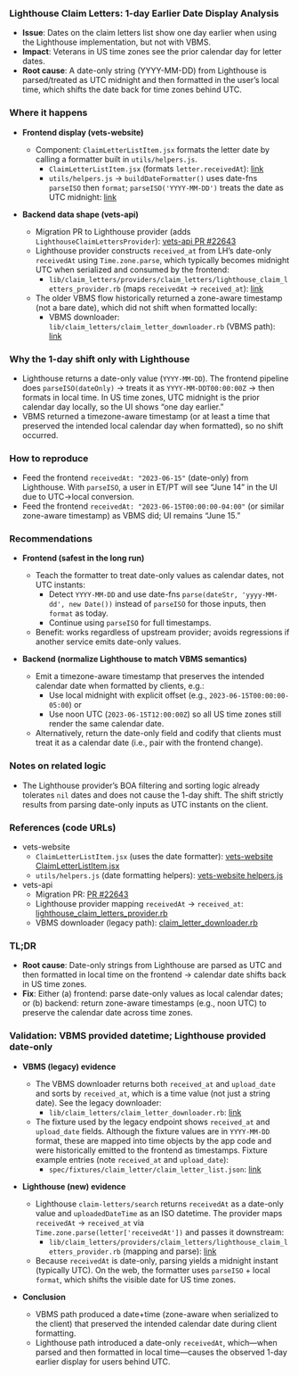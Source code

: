 ### Lighthouse Claim Letters: 1-day Earlier Date Display Analysis

- **Issue**: Dates on the claim letters list show one day earlier when using the Lighthouse implementation, but not with VBMS.
- **Impact**: Veterans in US time zones see the prior calendar day for letter dates.
- **Root cause**: A date-only string (YYYY-MM-DD) from Lighthouse is parsed/treated as UTC midnight and then formatted in the user’s local time, which shifts the date back for time zones behind UTC.

### Where it happens
- **Frontend display (vets-website)**
  - Component: `ClaimLetterListItem.jsx` formats the letter date by calling a formatter built in `utils/helpers.js`.
    - `ClaimLetterListItem.jsx` (formats `letter.receivedAt`): [link](https://github.com/department-of-veterans-affairs/vets-website/blob/main/src/applications/claims-status/components/claim-letters/ClaimLetterListItem.jsx)
    - `utils/helpers.js` → `buildDateFormatter()` uses date-fns `parseISO` then `format`; `parseISO('YYYY-MM-DD')` treats the date as UTC midnight: [link](https://github.com/department-of-veterans-affairs/vets-website/blob/main/src/applications/claims-status/utils/helpers.js)

- **Backend data shape (vets-api)**
  - Migration PR to Lighthouse provider (adds `LighthouseClaimLettersProvider`): [vets-api PR #22643](https://github.com/department-of-veterans-affairs/vets-api/pull/22643)
  - Lighthouse provider constructs `received_at` from LH’s date-only `receivedAt` using `Time.zone.parse`, which typically becomes midnight UTC when serialized and consumed by the frontend:
    - `lib/claim_letters/providers/claim_letters/lighthouse_claim_letters_provider.rb` (maps `receivedAt` → `received_at`): [link](https://github.com/department-of-veterans-affairs/vets-api/blob/master/lib/claim_letters/providers/claim_letters/lighthouse_claim_letters_provider.rb)
  - The older VBMS flow historically returned a zone-aware timestamp (not a bare date), which did not shift when formatted locally:
    - VBMS downloader: `lib/claim_letters/claim_letter_downloader.rb` (VBMS path): [link](https://github.com/department-of-veterans-affairs/vets-api/blob/master/lib/claim_letters/claim_letter_downloader.rb)

### Why the 1-day shift only with Lighthouse
- Lighthouse returns a date-only value (`YYYY-MM-DD`). The frontend pipeline does `parseISO(dateOnly)` → treats it as `YYYY-MM-DDT00:00:00Z` → then formats in local time. In US time zones, UTC midnight is the prior calendar day locally, so the UI shows “one day earlier.”
- VBMS returned a timezone-aware timestamp (or at least a time that preserved the intended local calendar day when formatted), so no shift occurred.

### How to reproduce
- Feed the frontend `receivedAt: "2023-06-15"` (date-only) from Lighthouse. With `parseISO`, a user in ET/PT will see “June 14” in the UI due to UTC→local conversion.
- Feed the frontend `receivedAt: "2023-06-15T00:00:00-04:00"` (or similar zone-aware timestamp) as VBMS did; UI remains “June 15.”

### Recommendations

- **Frontend (safest in the long run)**
  - Teach the formatter to treat date-only values as calendar dates, not UTC instants:
    - Detect `YYYY-MM-DD` and use date-fns `parse(dateStr, 'yyyy-MM-dd', new Date())` instead of `parseISO` for those inputs, then `format` as today.
    - Continue using `parseISO` for full timestamps.
  - Benefit: works regardless of upstream provider; avoids regressions if another service emits date-only values.

- **Backend (normalize Lighthouse to match VBMS semantics)**
  - Emit a timezone-aware timestamp that preserves the intended calendar date when formatted by clients, e.g.:
    - Use local midnight with explicit offset (e.g., `2023-06-15T00:00:00-05:00`) or
    - Use noon UTC (`2023-06-15T12:00:00Z`) so all US time zones still render the same calendar date.
  - Alternatively, return the date-only field and codify that clients must treat it as a calendar date (i.e., pair with the frontend change).

### Notes on related logic
- The Lighthouse provider’s BOA filtering and sorting logic already tolerates `nil` dates and does not cause the 1-day shift. The shift strictly results from parsing date-only inputs as UTC instants on the client.

### References (code URLs)
- vets-website
  - `ClaimLetterListItem.jsx` (uses the date formatter): [vets-website ClaimLetterListItem.jsx](https://github.com/department-of-veterans-affairs/vets-website/blob/main/src/applications/claims-status/components/claim-letters/ClaimLetterListItem.jsx)
  - `utils/helpers.js` (date formatting helpers): [vets-website helpers.js](https://github.com/department-of-veterans-affairs/vets-website/blob/main/src/applications/claims-status/utils/helpers.js)
- vets-api
  - Migration PR: [PR #22643](https://github.com/department-of-veterans-affairs/vets-api/pull/22643)
  - Lighthouse provider mapping `receivedAt` → `received_at`: [lighthouse_claim_letters_provider.rb](https://github.com/department-of-veterans-affairs/vets-api/blob/master/lib/claim_letters/providers/claim_letters/lighthouse_claim_letters_provider.rb)
  - VBMS downloader (legacy path): [claim_letter_downloader.rb](https://github.com/department-of-veterans-affairs/vets-api/blob/master/lib/claim_letters/claim_letter_downloader.rb)

### TL;DR
- **Root cause**: Date-only strings from Lighthouse are parsed as UTC and then formatted in local time on the frontend → calendar date shifts back in US time zones.
- **Fix**: Either (a) frontend: parse date-only values as local calendar dates; or (b) backend: return zone-aware timestamps (e.g., noon UTC) to preserve the calendar date across time zones.

### Validation: VBMS provided datetime; Lighthouse provided date-only

- **VBMS (legacy) evidence**
  - The VBMS downloader returns both `received_at` and `upload_date` and sorts by `received_at`, which is a time value (not just a string date). See the legacy downloader:
    - `lib/claim_letters/claim_letter_downloader.rb`: [link](https://github.com/department-of-veterans-affairs/vets-api/blob/master/lib/claim_letters/claim_letter_downloader.rb)
  - The fixture used by the legacy endpoint shows `received_at` and `upload_date` fields. Although the fixture values are in `YYYY-MM-DD` format, these are mapped into time objects by the app code and were historically emitted to the frontend as timestamps. Fixture example entries (note `received_at` and `upload_date`):
    - `spec/fixtures/claim_letter/claim_letter_list.json`: [link](https://github.com/department-of-veterans-affairs/vets-api/blob/master/spec/fixtures/claim_letter/claim_letter_list.json)

- **Lighthouse (new) evidence**
  - Lighthouse `claim-letters/search` returns `receivedAt` as a date-only value and `uploadedDateTime` as an ISO datetime. The provider maps `receivedAt` → `received_at` via `Time.zone.parse(letter['receivedAt'])` and passes it downstream:
    - `lib/claim_letters/providers/claim_letters/lighthouse_claim_letters_provider.rb` (mapping and parse): [link](https://github.com/department-of-veterans-affairs/vets-api/blob/master/lib/claim_letters/providers/claim_letters/lighthouse_claim_letters_provider.rb)
  - Because `receivedAt` is date-only, parsing yields a midnight instant (typically UTC). On the web, the formatter uses `parseISO` + local `format`, which shifts the visible date for US time zones.

- **Conclusion**
  - VBMS path produced a date+time (zone-aware when serialized to the client) that preserved the intended calendar date during client formatting.
  - Lighthouse path introduced a date-only `receivedAt`, which—when parsed and then formatted in local time—causes the observed 1-day earlier display for users behind UTC.
